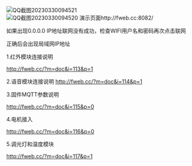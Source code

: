 ![QQ截图20230330094521](https://user-images.githubusercontent.com/48904755/236994307-0c8cfb77-0252-4d81-9e39-eb6eab7e8bb6.png)
<br>
![QQ截图20230330094520](https://user-images.githubusercontent.com/48904755/236994416-1811a295-6994-4ce0-bd21-38663ab6ef6c.png)
演示页面http://fweb.cc:8082/



如果出现0.0.0.0 IP地址联网没有成功，检查WIFI用户名和密码再次点击联网

正确后会出现局域网IP地址



1.红外模块连接说明

http://fweb.cc/?m=doc&i=113&p=1

2.语音模块连接说明
http://fweb.cc/?m=doc&i=114&p=1

3.固件MQTT参数说明

http://fweb.cc/?m=doc&i=115&p=0

4.电机接入

http://fweb.cc/?m=doc&i=116&p=0

5.调光灯和温度模块

http://fweb.cc/?m=doc&i=117&p=1

